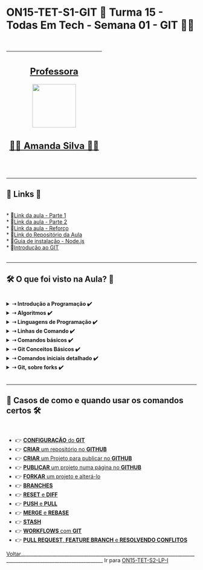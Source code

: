# ON15-TET-S1-GIT 🤝 Turma 15 - Todas Em Tech - Semana 01 - GIT 👩‍💻

<br>

<div align="center">

|  [<h2>Professora</h2><img src="https://avatars.githubusercontent.com/u/33252729?v=4" width=115><br><h2>👩‍🏫  Amanda Silva ✍🏽</h2>](https://github.com/oskojess) |
| :---: | 
</div>
<br>

___
<div>
  <summary>
    <h2>🔗 Links 🔗</h2>
  </summary><br/>
  <div>    
    * 📌<a href="https://www.youtube.com/watch?v=Z8w5KdLh170&list=PLymAQGA_lVagCUqYtEgogYohW4KJil1Qw&index=2">Link da aula - Parte 1</a><br/>
    * 📌<a href="https://www.youtube.com/watch?v=OQzHf-odpOg&list=PLymAQGA_lVagCUqYtEgogYohW4KJil1Qw&index=1">Link da aula - Parte 2</a><br/>
    * 📌<a href="https://www.youtube.com/watch?v=3AXFw8f4J0Q&list=PLymAQGA_lVagCUqYtEgogYohW4KJil1Qw&index=3">Link da aula - Reforço</a><br/>
    * 📌<a href="https://github.com/reprograma/ON15-TET-S1-GIT">Link do Repositório da Aula</a><br/>
    * 📌<a href="https://classroom.google.com/u/0/c/NDc5MjQyMDUxNjYz/a/NDcxOTMxMjk2NzM5/details">Guia de instalação - Node.js</a><br/>
    * 📌<a href="https://drive.google.com/file/d/1Fn0IAz2JVFTEUQrAvZdWuSFByxfA9Op7/view">Introdução ao GIT</a><br/>
  </div>
</div>
<br/>

___
## 🛠️ O que foi visto na Aula? 👀
<br/>
<details>
    <summary>
      <strong>➝ Introdução a Programação ✔️</strong>
    </summary>    
    <div align="left">        
      <table border=1>             
        <tr>
          <td align="center">👉</td>                
          <td>Conceitos de Hardware</td>                
          <td align="center">✅</td>
        </tr>
        <tr> 
          <td align="center">👉</td>
          <td>Conceitos de Software</td>                
          <td align="center">✅</td>
        </tr>
        <tr>    
          <td align="center">👉</td>            
          <td>Conceitos de Programação</td>                
          <td align="center">✅</td>
        </tr>
      </table>               
    </div>
</details>

<details>
    <summary>
      <strong>➝ Algoritmos ✔️</strong>
    </summary>
    <div align="left">         
      <table border=1>             
        <tr>
          <td align="center">👉</td>                
          <td>Exemplos e outras formas de Algoritmos</td>                
          <td align="center">✅</td>
        </tr>
        <tr> 
          <td align="center">👉</td>
          <td>Fluxograma </td>                
          <td align="center">✅</td>
        </tr>
        <tr>    
          <td align="center">👉</td>            
          <td>Pseudocódigo</td>                
          <td align="center">✅</td>
        </tr>
      </table>               
    </div>
</details>

<details>
    <summary>
      <strong>➝ Linguagens de Programação ✔️</strong>
    </summary>
    <div align="left">        
      <table border=1>             
        <tr>
          <td align="center">👉</td>                
          <td>Definição</td>                
          <td align="center">✅</td>
        </tr>
        <tr> 
          <td align="center">👉</td>
          <td>Front-End</td>                
          <td align="center">✅</td>
        </tr>
        <tr>    
          <td align="center">👉</td>            
          <td>Back-End</td>                
          <td align="center">✅</td>
        </tr>
        <tr>    
          <td align="center">👉</td>            
          <td>Banco de Dados</td>                
          <td align="center">✅</td>
        </tr>
        <tr>    
          <td align="center">👉</td>            
          <td>Cliente-Servidor</td>                
          <td align="center">✅</td>
        </tr>
      </table>               
    </div>
</details>

<details>
    <summary>
      <strong>➝ Linhas de Comando ✔️</strong>
    </summary>
    <div align="left">        
      <table border=1>             
        <tr>
          <td align="center">👉</td>                
          <td><strong>Command Power / CMD:</strong> interpretador Windows, simples e funcional.</td>                
          <td align="center">✅</td>
        </tr>
        <tr>
          <td align="center">👉</td>                
          <td><strong>PowerShell:</strong> criado pela Microsoft, é bem mais robusto com capacidade maior de programação</td>                
          <td align="center">✅</td>
        </tr>
        <tr>
          <td align="center">👉</td>                
          <td><strong>Git Bash:</strong> Criado como software livre, é um Unix shell e linguagem de comando, assim como o anterior</td>                
          <td align="center">✅</td>
        </tr>
      </table>               
    </div>
</details>

<details>
    <summary>
      <strong>➝ Comandos básicos ✔️</strong>
    </summary>
    <div align="left">        
      <table border=1>             
        <tr>
          <td align="center">👉</td>                
          <td>pwd => encontrar o caminho para o diretório atual (da pasta) em que você está</td>                
          <td align="center">✅</td>
        </tr>
        <tr>
          <td align="center">👉</td>                
          <td>ls => listar todos arquivos da pasta que você está</td>                
          <td align="center">✅</td>
        </tr>
        <tr>
          <td align="center">👉</td>                
          <td>cd nome-da-pasta => entrar em uma pasta dentro da pasta que você está</td>                
          <td align="center">✅</td>
        </tr>
        <tr>
          <td align="center">👉</td>                
          <td>cd ~ => volta para a pasta raiz</td>                
          <td align="center">✅</td>
        </tr>
        <tr>
          <td align="center">👉</td>                
          <td>cd .. => volta uma pasta para trás</td>                
          <td align="center">✅</td>
        </tr>
        <tr>
          <td align="center">👉</td>                
          <td>mkdir nome-da-pasta => cria uma pasta</td>                
          <td align="center">✅</td>
        </tr>
        <tr>
          <td align="center">👉</td>                
          <td>rm nome-do-arquivo => deleta um arquivo</td>                
          <td align="center">✅</td>
        </tr>
        <tr>
          <td align="center">👉</td>                
          <td>rm nome-do-arquivo => deleta um arquivo</td>                
          <td align="center">✅</td>
        </tr>
        <tr>
          <td align="center">👉</td>                
          <td>rm nome-do-arquivo => deleta um arquivo</td>                
          <td align="center">✅</td>
        </tr>
        <tr>
          <td align="center">👉</td>                
          <td>whoami => identifica usuário que esta logado</td>                
          <td align="center">✅</td>
        </tr>
        <tr>
          <td align="center">👉</td>                
          <td>touch => cria um arquivo</td>                
          <td align="center">✅</td>
        </tr>
      </table>               
    </div>
</details>

<details>
    <summary>
      <strong>➝ Git Conceitos Básicos ✔️</strong>
    </summary>
    <div align="left">        
      <table border=1>             
        <tr>
          <td align="center">👉</td>                
          <td>repositório -> pasta/local aonde o projeto é armazenado</td>                
          <td align="center">✅</td>
        </tr>
        <tr>
          <td align="center">👉</td>                
          <td>clone -> literalmente clonar(copiar uma versão) do repositório remoto o projeto para o nosso repositório local</td>                
          <td align="center">✅</td>
        </tr>
        <tr>
          <td align="center">👉</td>                
          <td>branches -> (galhos) uma parte muito útil no desenvolvimento coletivo, permite que cada usuário tenha seu “bracinho”(versão) dentro do projeto de maneira independente.</td>                
          <td align="center">✅</td>
        </tr>
        <tr>
          <td align="center">👉</td>                
          <td>pull -> puxar do repositório remoto para o repositório local as ultimas alterações.</td>                
          <td align="center">✅</td>
        </tr>
        <tr>
          <td align="center">👉</td>                
          <td>commit -> controla a versão de um arquivo, registrando através de uma mensagem que identifica as últimas alterações</td>                
          <td align="center">✅</td>
        </tr>
        <tr>
          <td align="center">👉</td>                
          <td>push -> puxar do repositório remoto para o repositório local as ultimas alterações</td>                
          <td align="center">✅</td>
        </tr>
        <tr>
          <td align="center">👉</td>                
          <td>merge -> quando unificamos branches diferentes</td>                
          <td align="center">✅</td>
        </tr>
        <tr>
          <td align="center">👉</td>                
          <td>fork -> é uma cópia de um projeto para a sua conta do GitHub, é como se fosse uma xerox mesmo.</td>                
          <td align="center">✅</td>
        </tr>
        <tr>
          <td align="center">👉</td>                
          <td>pull -> request: solicitação de merge da sua branch em um projeto de outra pessoa.</td>                
          <td align="center">✅</td>
        </tr>
        <tr>
          <td align="center">👉</td>                
          <td>rebase -> segue a linha de raciocínio do merge, mas apaga parte dos commits no histórico. Recomendado para ser usado entre branches de desenvolvovedores, não diretamente na branch principal por exemplo.</td>                
          <td align="center">✅</td>
        </tr>
      </table>               
    </div>
</details>

<details>
    <summary>
      <strong>➝ Comandos iniciais detalhado ✔️</strong>
    </summary>
    <div align="left">        
      <table border=1><tr>
          <td align="center">👉</td>                
          <td>git pull : puxa as atualizações mais recente (remoto -> local)</td>                
          <td align="center">✅</td>
        </tr>
        <tr>
          <td align="center">👉</td>                
          <td>git push : envia as atualizações mais recentes (local -> remoto)</td>                
          <td align="center">✅</td>
        </tr>
        <tr>
          <td align="center">👉</td>                
          <td>git remote add origin caminho : adiciona o seu repositório local ao remoto</td>                
          <td align="center">✅</td>
        </tr>
        <tr>
          <td align="center">👉</td>                
          <td>git checkout -- nome-arquivo : descarta as alterações locais do arquivo informado</td>                
          <td align="center">✅</td>
        </tr> 
      </table>               
    </div>
</details>

<details>
    <summary>
      <strong>➝ Git, sobre forks ✔️</strong>
    </summary>
    <div align="left">        
      <table border=1>             
        <tr>
          <td align="center">👉</td>                
          <td>git clone url-do-seu-fork</td>                
          <td align="center">✅</td>
        </tr>
        <tr>
          <td align="center">👉</td>                
          <td>git remote add upstream url-do-repo-original</td>                
          <td align="center">✅</td>
        </tr>
        <tr>
          <td align="center">👉</td>                
          <td>git fetch (ou pull) upstream</td>                
          <td align="center">✅</td>
        </tr>
        <tr>
          <td align="center">👉</td>                
          <td>git rebase (ou merge) upstream/main</td>                
          <td align="center">✅</td>
        </tr>
      </table>               
    </div>
</details>
</br>

___

##  🔨 Casos de como e quando usar os comandos certos 🛠️
<br/>

  * 👉 [**CONFIGURAÇÃO** do **GIT**](readme/README6.md)
  * 👉 [**CRIAR** um repositório no **GITHUB**](readme/README1.md)
  * 👉 [**CRIAR** um Projeto para publicar no **GITHUB**](readme/README2.md)
  * 👉 [**PUBLICAR** um projeto numa página no **GITHUB**](readme/README3.md)
  * 👉 [**FORKAR** um projeto e alterá-lo](readme/README4.md)
  * 👉 [**BRANCHES**](readme/README5.md)
  * 👉 [**RESET** e **DIFF**](readme/README7.md.md)
  * 👉 [**PUSH** e **PULL**](readme/README8.md)
  * 👉 [**MERGE** e **REBASE**](readme/README9.md)
  * 👉 [**STASH**](readme/README10.md)
  * 👉 [**WORKFLOWS** com **GIT**](readme/README11.md)
  * 👉 [**PULL REQUEST**, **FEATURE BRANCH** e **RESOLVENDO CONFLITOS**](readme/README12.md)

[Voltar](https://github.com/AlineAlmeida85/Reprograma-Curso-Completo)________________________________________________________________________________________________________________ Ir para [ ON15-TET-S2-LP-I](https://github.com/AlineAlmeida85/Reprograma-Curso-Completo/tree/main/Aulas/ON15-TET-S1-GIT)










